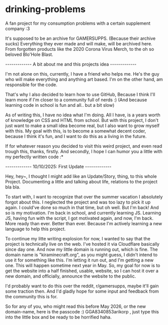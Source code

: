 # drinking-problems

A fan project for my consumption problems with a certain supplement company :3

It's supposed to be an archive for GAMERSUPPS. (Because their archive sucks)
Everything they ever made and will make, will be archived here.
From forgotten products like the 2020 Corona Virus Merch,
to the oh so beloved Blo'Hole Blast.


------------- A bit about me and this projects idea -------------

I'm not alone on this, currently, I have a friend who helps me.
He's the guy who will make everything and anything art based.
I'm on the other hand, am responsible for the code.

That's why I also decided to learn how to use GitHub,
Because I think I'll learn more if I'm closer to a community full of nerds :)
(And because learning code in school is fun and all.. but a bit slow)


As of writing this, I have no idea what I'm doing.
All I have, is a years worth of knowledge on CSS and HTML from school.
But with this project, I don't just want to make a small idea become real,
but I also want to grow myself with this.
My goal with this, is to become a somewhat decent coder,
because I think it's fun, and I want to do this as a living in the future.

If for whatever reason you decided to visit this weird project, and even read trough this,
thanks, firstly. And secondly, I hope I can humor you a little with my perfectly written code :*


------------- 10/10/2025: First Update -------------

Hey, hey~,
I thought I might add like an Update/Story, thing, to this whole Project.
Documenting a little and talking about life, relations to the project bla bla.

To start with, I want to recognize that over the summer vacation I absolutely forgot about this.
I neglected the project and was too lazy to pick it up again.
I could've done so much in that time, but oh well.
But I'm back! And so is my motivation.  I'm back in school, and currently learning JS.
Learning JS, having fun with the script, I got motivated again, and now, I'm back.
More ready than ever. Better than ever. Because I'm actively learning a new language to help this project.

To continue my litte writing explosion for now, I wanted to say that
the project is technically live on the web. I've hosted it via Cloudflare basically since day one.
And now my little domain is running out, which is fine.
The domain name is "kiraminecraft.org", as you might guess, I didn't intend to use it for something like this.
I'm letting it run out, and I'm getting a new one. This will happen sometime next year in May.
So, my goal for now is to get the website into a half finished, usable, website,
so I can host it over a new domain, and officially, announce the website to the public.

I'd probably want to do this over the reddit, r/gamersupps, maybe it'll gain some traction then.
And I'd gladly hope for some input and feedback from the community this is for.

So for any of you, who might read this before May 2026, or the new domain-name,
here is the passcode :) GGA8340853arikorp , just type this into the little box and be ready to be horrified haha.